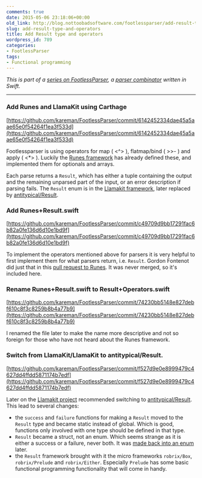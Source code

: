```yaml
---
comments: true
date: 2015-05-06 23:18:06+00:00
old_link: http://blog.nottoobadsoftware.com/footlessparser/add-result-type-and-operators/
slug: add-result-type-and-operators
title: Add Result type and operators
wordpress_id: 789
categories:
- FootlessParser
tags:
- Functional programming
---
```


_This is part of a [series on FootlessParser](/blog/footlessparser/), a [parser combinator](http://en.wikipedia.org/wiki/Parser_combinator) written in Swift._

* * *

### Add Runes and LlamaKit using Carthage

[https://github.com/kareman/FootlessParser/commit/6142452334dae45a5aae65e0f54264f1ea3f533d](https://github.com/kareman/FootlessParser/commit/6142452334dae45a5aae65e0f54264f1ea3f533d)

Footlessparser is using operators for map ( <^> ), flatmap/bind ( >>- ) and apply ( <*> ). Luckily the [Runes framework](https://github.com/thoughtbot/Runes) has already defined these, and implemented them for optionals and arrays.

Each parse returns a `Result`, which has either a tuple containing the output and the remaining unparsed part of the input, or an error description if parsing fails. The `Result` enum is in the [Llamakit framework](https://github.com/LlamaKit/LlamaKit), later replaced by [antitypical/Result](https://github.com/antitypical/Result).

<!-- more -->

### Add Runes+Result.swift

[https://github.com/kareman/FootlessParser/commit/c49709d9bb17291fac6b82a0fe136d6d10e1bd9f](https://github.com/kareman/FootlessParser/commit/c49709d9bb17291fac6b82a0fe136d6d10e1bd9f)

To implement the operators mentioned above for parsers it is very helpful to first implement them for what parsers return, i.e. `Result`. Gordon Fontenot did just that in this [pull request to Runes](https://github.com/thoughtbot/Runes/pull/8). It was never merged, so it's included here.

### Rename Runes+Result.swift to Result+Operators.swift

[https://github.com/kareman/FootlessParser/commit/74230bb5148e827debf610c8f3c8259b8b4a77b9](https://github.com/kareman/FootlessParser/commit/74230bb5148e827debf610c8f3c8259b8b4a77b9)

I renamed the file later to make the name more descriptive and not so foreign for those who have not heard about the Runes framework.

### Switch from LlamaKit/LlamaKit to antitypical/Result.

[https://github.com/kareman/FootlessParser/commit/f527d9e0e8999479c4627dd4ffdd5871174b7edf](https://github.com/kareman/FootlessParser/commit/f527d9e0e8999479c4627dd4ffdd5871174b7edf)

Later on the [Llamakit project](https://github.com/LlamaKit/LlamaKit) recommended switching to [antitypical/Result](https://github.com/antitypical/Result). This lead to several changes:

* the `success` and `failure` functions for making a `Result` moved to the `Result` type and became static instead of global. Which is good, functions only involved with one type should be defined in that type.
* `Result` became a struct, not an enum. Which seems strange as it is either a success or a failure, never both. It was [made back into an enum](https://github.com/antitypical/Result/issues/36) later.
* the `Result` framework brought with it the micro frameworks `robrix/Box`, `robrix/Prelude` and `robrix/Either`. Especially `Prelude` has some basic functional programming functionality that will come in handy.

